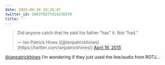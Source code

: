 ```yaml
---
date: 2015-04-16 14:25:47
twitter_id: 588770277414330370
title: ''
---
```


<blockquote class="twitter-tweet"><p lang="en" dir="ltr">Did anyone catch that he said his father “has” it. Not “had.”</p>&mdash; Ian Patrick Hines ([@ianpatrickhines](https://twitter.com/ianpatrickhines)) <a href="https://twitter.com/ianpatrickhines/status/588768001840779264?ref_src=twsrc%5Etfw">April 16, 2015</a></blockquote>
<script async src="https://platform.twitter.com/widgets.js" charset="utf-8"></script>

[@ianpatrickhines](https://twitter.com/ianpatrickhines) I’m wondering if they just used the line/audio from ROTJ…
